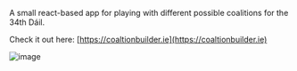 A small react-based app for playing with different possible coalitions for the 34th Dáil.

Check it out here: [https://coaltionbuilder.ie](https://coaltionbuilder.ie)

![image](https://github.com/user-attachments/assets/4873ae8c-624d-444e-9314-3376f388ed70)
